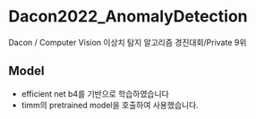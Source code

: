 # Dacon2022_AnomalyDetection
Dacon / Computer Vision 이상치 탐지 알고리즘 경진대회/Private 9위

## Model
* efficient net b4를 기반으로 학습하였습니다
* timm의 pretrained model을 호출하여 사용했습니다.
